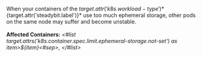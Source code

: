 When your containers of the ${target.attr('k8s.workload-type')} *${target.attr('steadybit.label')}* use too much ephemeral storage, other pods on the same node may suffer and become unstable.
<br/>
<br/>
**Affected Containers:** *<#list target.attrs('k8s.container.spec.limit.ephemeral-storage.not-set') as item>${item}<#sep>, </#list>*
